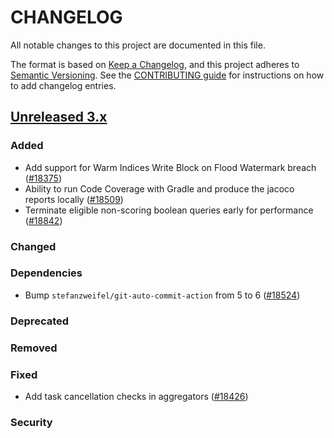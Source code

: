 # CHANGELOG
All notable changes to this project are documented in this file.

The format is based on [Keep a Changelog](https://keepachangelog.com/en/1.0.0/), and this project adheres to [Semantic Versioning](https://semver.org/spec/v2.0.0.html). See the [CONTRIBUTING guide](./CONTRIBUTING.md#Changelog) for instructions on how to add changelog entries.

## [Unreleased 3.x]
### Added
- Add support for Warm Indices Write Block on Flood Watermark breach ([#18375](https://github.com/opensearch-project/OpenSearch/pull/18375))
- Ability to run Code Coverage with Gradle and produce the jacoco reports locally ([#18509](https://github.com/opensearch-project/OpenSearch/issues/18509))
- Terminate eligible non-scoring boolean queries early for performance ([#18842](https://github.com/opensearch-project/OpenSearch/pull/18842))

### Changed

### Dependencies
- Bump `stefanzweifel/git-auto-commit-action` from 5 to 6 ([#18524](https://github.com/opensearch-project/OpenSearch/pull/18524))

### Deprecated

### Removed

### Fixed
- Add task cancellation checks in aggregators ([#18426](https://github.com/opensearch-project/OpenSearch/pull/18426))

### Security

[Unreleased 3.x]: https://github.com/opensearch-project/OpenSearch/compare/3.1...main

